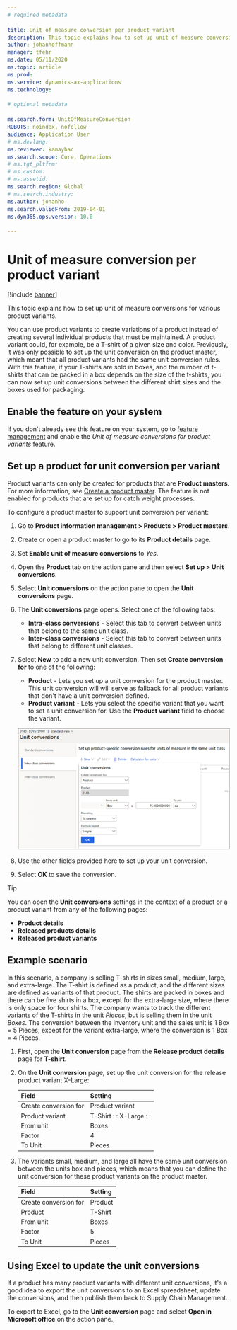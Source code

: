 ```yaml
---
# required metadata

title: Unit of measure conversion per product variant
description: This topic explains how to set up unit of measure conversions for product variants. It includes an example of the setup.
author: johanhoffmann
manager: tfehr
ms.date: 05/11/2020
ms.topic: article
ms.prod: 
ms.service: dynamics-ax-applications
ms.technology: 

# optional metadata

ms.search.form: UnitOfMeasureConversion
ROBOTS: noindex, nofollow
audience: Application User
# ms.devlang: 
ms.reviewer: kamaybac
ms.search.scope: Core, Operations
# ms.tgt_pltfrm: 
# ms.custom: 
# ms.assetid: 
ms.search.region: Global
# ms.search.industry: 
ms.author: johanho
ms.search.validFrom: 2019-04-01
ms.dyn365.ops.version: 10.0

---
```


# Unit of measure conversion per product variant

[!include [banner](../includes/banner.md)]

This topic explains how to set up unit of measure conversions for various product variants.

You can use product variants to create variations of a product instead of creating several individual products that must be maintained. A product variant could, for example, be a T-shirt of a given size and color. Previously, it was only possible to set up the unit conversion on the product master, which meant that all product variants had the same unit conversion rules. With this feature, if your T-shirts are sold in boxes, and the number of t-shirts that can be packed in a box depends on the size of the t-shirts, you can now set up unit conversions between the different shirt sizes and the boxes used for packaging.

## Enable the feature on your system

If you don't already see this feature on your system, go to [feature management](../../fin-ops-core/fin-ops/get-started/feature-management/feature-management-overview.md) and enable the *Unit of measure conversions for product variants* feature.

## Set up a product for unit conversion per variant

Product variants can only be created for products that are **Product masters**. For more information, see [Create a product master](tasks/create-product-master.md). The feature is not enabled for products that are set up for catch weight processes.

To configure a product master to support unit conversion per variant:

1. Go to **Product information management > Products > Product masters**.
1. Create or open a product master to go to its **Product details** page.
1. Set **Enable unit of measure conversions** to *Yes*.
1. Open the **Product** tab on the action pane and then select **Set up > Unit conversions**.
1. Select **Unit conversions** on the action pane to open the **Unit conversions** page.
1. The **Unit conversions** page opens. Select one of the following tabs:
    - **Intra-class conversions** - Select this tab to convert between units that belong to the same unit class.
    - **Inter-class conversions** - Select this tab to convert between units that belong to different unit classes.
1. Select **New** to add a new unit conversion. Then set **Create conversion for** to one of the following:
    - **Product** - Lets you set up a unit conversion for the product master. This unit conversion will will serve as fallback for all product variants that don't have a unit conversion defined.
    - **Product variant** - Lets you select the specific variant that you want to set a unit conversion for. Use the **Product variant** field to choose the variant.

    ![Add a new unit conversion](media/uom-new-conversion.png "Add a new unit conversion")

1. Use the other fields provided here to set up your unit conversion.
1. Select **OK** to save the conversion.

> [!TIP]
> You can open the **Unit conversions** settings in the context of a product or a product variant from any of the following pages:
> 
> - **Product details**
> - **Released products details**
> - **Released product variants**

## Example scenario

In this scenario, a company is selling T-shirts in sizes small, medium, large, and extra-large. The T-shirt is defined as a product, and the different sizes are defined as variants of that product. The shirts are packed in boxes and there can be five shirts in a box, except for the extra-large size, where there is only space for four shirts. The company wants to track the different variants of the T-shirts in the unit *Pieces*, but is selling them in the unit *Boxes*. The conversion between the inventory unit and the sales unit is 1 Box = 5 Pieces, except for the variant extra-large, where the conversion is 1 Box = 4 Pieces.

1. First, open the **Unit conversion** page from the **Release product details** page for **T-shirt.**

1. On the **Unit conversion** page, set up the unit conversion for the release product variant X-Large:

    | **Field**             | **Setting**             |
    |-----------------------|-------------------------|
    | Create conversion for | Product variant         |
    | Product variant       | T-Shirt : : X-Large : : |
    | From unit             | Boxes                   |
    | Factor                | 4                       |
    | To Unit               | Pieces                  |

1. The variants small, medium, and large all have the same unit conversion between the units box and pieces, which means that you can define the unit conversion for these product variants on the product master.

    | **Field**             | **Setting** |
    |-----------------------|-------------|
    | Create conversion for | Product     |
    | Product               | T-Shirt     |
    | From unit             | Boxes       |
    | Factor                | 5           |
    | To Unit               | Pieces      |

## Using Excel to update the unit conversions

If a product has many product variants with different unit conversions, it's a good idea to export the unit conversions to an Excel spreadsheet, update the conversions, and then publish them back to Supply Chain Management.

To export to Excel, go to the **Unit conversion** page and select **Open in Microsoft office** on the action pane.,
